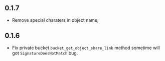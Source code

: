 0.1.7
-----

- Remove special charaters in object name;

0.1.6
-----

- Fix private bucket `bucket_get_object_share_link` method sometime will got `SignatureDoesNotMatch` bug.
